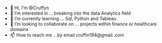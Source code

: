 - 👋 Hi, I’m @Cruffyn
- 👀 I’m interested in ... breaking into the data Analytics field
- 🌱 I’m currently learning ... Sql, Python and Tableau
- 💞️ I’m looking to collaborate on ... projects within finance or healthcare domains
- 📫 How to reach me ...by email cruffin194@gmail..com

<!---
Cruffyn/Cruffyn is a ✨ special ✨ repository because its `README.md` (this file) appears on your GitHub profile.
You can click the Preview link to take a look at your changes.
--->
